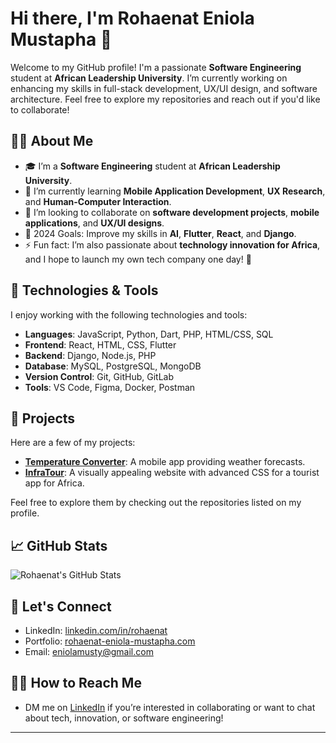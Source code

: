 # Hi there, I'm Rohaenat Eniola Mustapha 👋

Welcome to my GitHub profile! I'm a passionate **Software Engineering** student at **African Leadership University**. I’m currently working on enhancing my skills in full-stack development, UX/UI design, and software architecture. Feel free to explore my repositories and reach out if you'd like to collaborate!

## 👨‍💻 About Me

- 🎓 I’m a **Software Engineering** student at **African Leadership University**.
- 🌱 I’m currently learning **Mobile Application Development**, **UX Research**, and **Human-Computer Interaction**.
- 💼 I’m looking to collaborate on **software development projects**, **mobile applications**, and **UX/UI designs**.
- 🥅 2024 Goals: Improve my skills in **AI**, **Flutter**, **React**, and **Django**.
- ⚡ Fun fact: I’m also passionate about **technology innovation for Africa**, and I hope to launch my own tech company one day! 🚀

## 🚀 Technologies & Tools

I enjoy working with the following technologies and tools:

- **Languages**: JavaScript, Python, Dart, PHP, HTML/CSS, SQL
- **Frontend**: React, HTML, CSS, Flutter
- **Backend**: Django, Node.js, PHP
- **Database**: MySQL, PostgreSQL, MongoDB
- **Version Control**: Git, GitHub, GitLab
- **Tools**: VS Code, Figma, Docker, Postman

## 🔧 Projects

Here are a few of my projects:

- **[Temperature Converter](https://github.com/Rohaenat-Eniola-Mustapha/Individual-Project-1)**: A mobile app providing weather forecasts.
- **[InfraTour]([https://github.com/yourgithubusername/DreamRestaurant](https://github.com/Rohaenat-Eniola-Mustapha/InfraTour))**: A visually appealing website with advanced CSS for a tourist app for Africa.

Feel free to explore them by checking out the repositories listed on my profile.

## 📈 GitHub Stats

![Rohaenat's GitHub Stats](https://github-readme-stats.vercel.app/api?Rohaenat-Eniola-Mustapha=yourgithubusername&show_icons=true&hide_title=true&count_private=true&hide=prs&theme=radical)

## 📣 Let's Connect

- LinkedIn: [linkedin.com/in/rohaenat](www.linkedin.com/in/rohaenat)
- Portfolio: [rohaenat-eniola-mustapha.com](https://rohaenat-eniola-mustapha.github.io/resume-website/)
- Email: [eniolamusty@gmail.com](mailto:eniolamusty@gmail.com)

## 🙋‍♂️ How to Reach Me

- DM me on [LinkedIn](www.linkedin.com/in/rohaenat) if you’re interested in collaborating or want to chat about tech, innovation, or software engineering!

---
